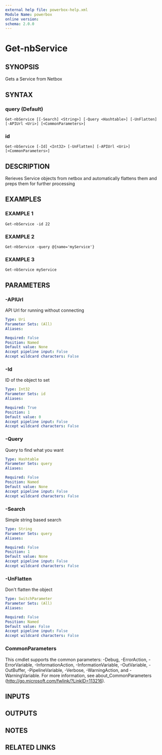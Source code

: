 ```yaml
---
external help file: powerbox-help.xml
Module Name: powerbox
online version:
schema: 2.0.0
---
```


# Get-nbService

## SYNOPSIS
Gets a Service from Netbox

## SYNTAX

### query (Default)
```
Get-nbService [[-Search] <String>] [-Query <Hashtable>] [-UnFlatten] [-APIUrl <Uri>] [<CommonParameters>]
```

### id
```
Get-nbService [-Id] <Int32> [-UnFlatten] [-APIUrl <Uri>] [<CommonParameters>]
```

## DESCRIPTION
Rerieves Service objects from netbox and automatically flattens them and
preps them for further processing

## EXAMPLES

### EXAMPLE 1
```
Get-nbService -id 22
```

### EXAMPLE 2
```
Get-nbService -query @{name='myService'}
```

### EXAMPLE 3
```
Get-nbService myService
```

## PARAMETERS

### -APIUrl
API Url for running without connecting

```yaml
Type: Uri
Parameter Sets: (All)
Aliases:

Required: False
Position: Named
Default value: None
Accept pipeline input: False
Accept wildcard characters: False
```

### -Id
ID of the object to set

```yaml
Type: Int32
Parameter Sets: id
Aliases:

Required: True
Position: 1
Default value: 0
Accept pipeline input: False
Accept wildcard characters: False
```

### -Query
Query to find what you want

```yaml
Type: Hashtable
Parameter Sets: query
Aliases:

Required: False
Position: Named
Default value: None
Accept pipeline input: False
Accept wildcard characters: False
```

### -Search
Simple string based search

```yaml
Type: String
Parameter Sets: query
Aliases:

Required: False
Position: 1
Default value: None
Accept pipeline input: False
Accept wildcard characters: False
```

### -UnFlatten
Don't flatten the object

```yaml
Type: SwitchParameter
Parameter Sets: (All)
Aliases:

Required: False
Position: Named
Default value: False
Accept pipeline input: False
Accept wildcard characters: False
```

### CommonParameters
This cmdlet supports the common parameters: -Debug, -ErrorAction, -ErrorVariable, -InformationAction, -InformationVariable, -OutVariable, -OutBuffer, -PipelineVariable, -Verbose, -WarningAction, and -WarningVariable.
For more information, see about_CommonParameters (http://go.microsoft.com/fwlink/?LinkID=113216).

## INPUTS

## OUTPUTS

## NOTES

## RELATED LINKS
